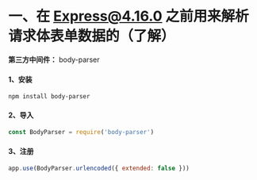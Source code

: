 # 一、在 Express@4.16.0 之前用来解析请求体表单数据的（了解）
  **第三方中间件：** body-parser

  #### 1、安装
  `npm install body-parser`

  #### 2、导入
  ```js
  const BodyParser = require('body-parser')
  ```

  #### 3、注册
  ```js
  app.use(BodyParser.urlencoded({ extended: false }))
  ```